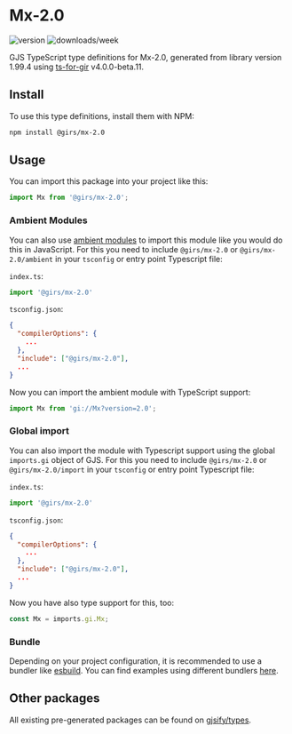 
# Mx-2.0

![version](https://img.shields.io/npm/v/@girs/mx-2.0)
![downloads/week](https://img.shields.io/npm/dw/@girs/mx-2.0)


GJS TypeScript type definitions for Mx-2.0, generated from library version 1.99.4 using [ts-for-gir](https://github.com/gjsify/ts-for-gir) v4.0.0-beta.11.


## Install

To use this type definitions, install them with NPM:
```bash
npm install @girs/mx-2.0
```

## Usage

You can import this package into your project like this:
```ts
import Mx from '@girs/mx-2.0';
```

### Ambient Modules

You can also use [ambient modules](https://github.com/gjsify/ts-for-gir/tree/main/packages/cli#ambient-modules) to import this module like you would do this in JavaScript.
For this you need to include `@girs/mx-2.0` or `@girs/mx-2.0/ambient` in your `tsconfig` or entry point Typescript file:

`index.ts`:
```ts
import '@girs/mx-2.0'
```

`tsconfig.json`:
```json
{
  "compilerOptions": {
    ...
  },
  "include": ["@girs/mx-2.0"],
  ...
}
```

Now you can import the ambient module with TypeScript support: 

```ts
import Mx from 'gi://Mx?version=2.0';
```

### Global import

You can also import the module with Typescript support using the global `imports.gi` object of GJS.
For this you need to include `@girs/mx-2.0` or `@girs/mx-2.0/import` in your `tsconfig` or entry point Typescript file:

`index.ts`:
```ts
import '@girs/mx-2.0'
```

`tsconfig.json`:
```json
{
  "compilerOptions": {
    ...
  },
  "include": ["@girs/mx-2.0"],
  ...
}
```

Now you have also type support for this, too:

```ts
const Mx = imports.gi.Mx;
```

### Bundle

Depending on your project configuration, it is recommended to use a bundler like [esbuild](https://esbuild.github.io/). You can find examples using different bundlers [here](https://github.com/gjsify/ts-for-gir/tree/main/examples).

## Other packages

All existing pre-generated packages can be found on [gjsify/types](https://github.com/gjsify/types).

